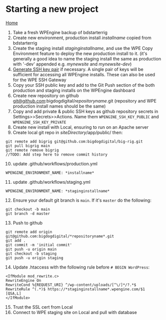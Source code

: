 # Starting a new project
[Home](/)

1. Take a fresh WPEngine backup of bdstarterrig
2. Create new environment, production install *installname* copied from bdstarterrig
3. Create the staging install *staginginstallname*, and use the WPE Copy Environment feature to deploy the new production install to it. (it's generally a good idea to name the staging install the same as production with '-dev' appended e.g. *mynewsite* and *mynewsite-dev*)
4. [Generate SSH key pair](https://wpengine.com/support/ssh-keys-for-shell-access/) if necessary. A single pair of keys will be sufficient for accessing all WPEngine installs. These can also be used for the WPE SSH Gateway
5. Copy your SSH public key and add to the Git Push section of the both production and staging installs on the WPEngine dashboard
6. Create new repository on github git@github.com:bigdogdigital/*repositoryname*.git (repository and WPE production install names should be the same)
7. Copy and add private & public SSH keys as github repository secrets in Settings>>Secrets>>Actions. Name them `WPENGINE_SSH_KEY_PUBLIC` and `WPENGINE_SSH_KEY_PRIVATE`
8. Create new install with Local, ensuring to run on an Apache server
9. Create local git repo in *siteDirectory*/app/public/ then:

```
git remote add bigrig git@github.com:bigdogdigital/big-rig.git
git pull bigrig main
git remote remove bigrig
//TODO: Add step here to remove commit history
```
10. update .github/workflows/production.yml

```
WPENGINE_ENVIRONMENT_NAME: *installname*
```
11. update .github/workflows/staging.yml

```
WPENGINE_ENVIRONMENT_NAME: *staginginstallname*
```
12. Ensure your default git branch is `main`. If it's `master` do the following:

```
git checkout -b main
git branch -d master
```
13. Push to github

```
git remote add origin git@github.com:bigdogdigital/*repositoryname*.git
git add .
git commit -m 'initial commit'
git push -u origin main
git checkout -b staging
git push -u origin staging
``` 
14. Update .htaccess with the following rule before `# BEGIN WordPress`:

```
<IfModule mod_rewrite.c>
RewriteEngine On
RewriteCond %{REQUEST_URI} ^/wp-content/uploads/[^\/]*/?.*$
RewriteRule ^(.*)$ https://*staginginstallname*.wpengine.com/$1 [QSA,L]
</IfModule>
```
15. Trust the SSL cert from Local
16. Connect to WPE staging site on Local and pull with database